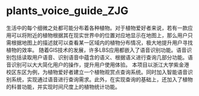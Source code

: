 # plants_voice_guide_ZJG
   生活中的每个细微之处都可能分布着各种植物。对于植物爱好者来说，若有一款应用可以将附近的植物根据其在现实世界中的位置对应地显示在地图上，那么用户只需根据地图上的描述就可以查看某一区域内的植物分布情况，极大地提升用户寻找植物的效率。
	随着GIS技术的发展，许多LBS应用都嵌入了语音识别功能。语音识别包括读取用户语音、识别语音中蕴含的语义、根据语义进行查询几部分功能。语音识别可以大大简化用户的操作，提升用户使用体验。
	本项目以浙江大学紫金港校区东区为例，为植物爱好者建立一个植物观赏点查询系统。同时加入智能语音识别系统，实现通过语音进行查询需求。此外，在实现查询的基础上，还加入了植物的科普功能，并实现时间尺度上的植物统计功能。
